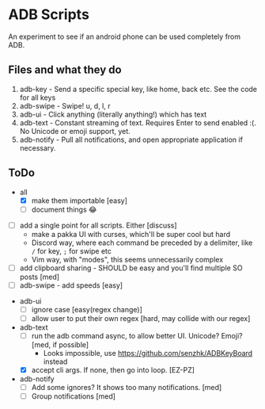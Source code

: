 # ADB Scripts

An experiment to see if an android phone can be used completely from ADB.

## Files and what they do

1. adb-key - Send a specific special key, like home, back etc. See the code for all keys
2. adb-swipe - Swipe! u, d, l, r
3. adb-ui - Click anything (literally anything!) which has text
4. adb-text - Constant streaming of text. Requires Enter to send enabled :(. No Unicode or emoji support, yet.
5. adb-notify - Pull all notifications, and open appropriate application if necessary.

## ToDo

- all 
    - [x] make them importable [easy]
    - [ ] document things :joy:
- [ ] add a single point for all scripts. Either [discuss]
    - make a pakka UI with curses, which'll be super cool but hard
    - Discord way, where each command be preceded by a delimiter, like `/` for key, `;` for swipe etc
    - Vim way, with "modes", this seems unnecessarily complex
- [ ] add clipboard sharing - SHOULD be easy and you'll find multiple SO posts [med]
- [ ] adb-swipe - add speeds [easy]
- adb-ui 
    - [ ] ignore case [easy(regex change)]
    - [ ] allow user to put their own regex [hard, may collide with our regex]
- adb-text
    - [ ] run the adb command async, to allow better UI. Unicode? Emoji? [med, if possible]
         - Looks impossible, use https://github.com/senzhk/ADBKeyBoard instead
    - [x] accept cli args. If none, then go into loop. [EZ-PZ]
- adb-notify 
    - [ ] Add some ignores? It shows too many notifications. [med]
    - [ ] Group notifications [med]
